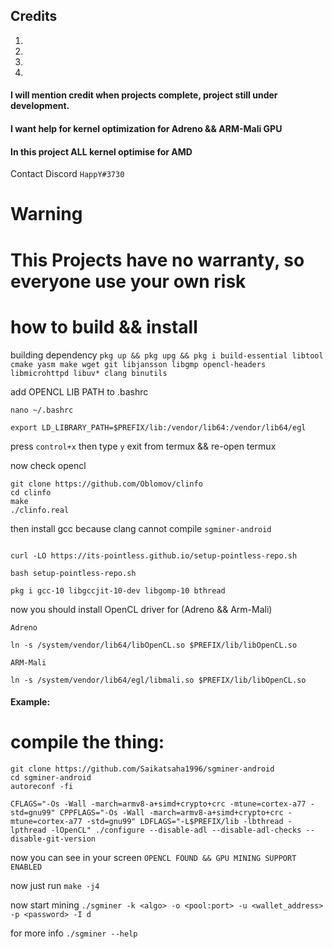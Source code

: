 ## Credits 
1)
2)
3)
4)
#### I will mention credit when projects complete, project still under development.
#### I want help for kernel optimization for Adreno && ARM-Mali GPU 
#### In this project ALL kernel optimise for AMD 
 Contact Discord `HappY#3730`
# 
# Warning
# This Projects have no warranty, so everyone use your own risk

# how to build && install

building dependency ```pkg up && pkg upg && pkg i build-essential libtool cmake yasm make wget git libjansson libgmp opencl-headers libmicrohttpd libuv* clang binutils```

add OPENCL LIB PATH to .bashrc

```
nano ~/.bashrc

export LD_LIBRARY_PATH=$PREFIX/lib:/vendor/lib64:/vendor/lib64/egl
```

press `control+x` then type `y` exit from termux && re-open termux

now check opencl

```
git clone https://github.com/Oblomov/clinfo
cd clinfo
make
./clinfo.real

```


then install gcc because clang cannot compile `sgminer-android`

```

curl -LO https://its-pointless.github.io/setup-pointless-repo.sh

bash setup-pointless-repo.sh

pkg i gcc-10 libgccjit-10-dev libgomp-10 bthread

```

now you should install OpenCL driver for (Adreno && Arm-Mali)

```
Adreno

ln -s /system/vendor/lib64/libOpenCL.so $PREFIX/lib/libOpenCL.so

ARM-Mali

ln -s /system/vendor/lib64/egl/libmali.so $PREFIX/lib/libOpenCL.so
```

#### Example:

# compile the thing:

```
git clone https://github.com/Saikatsaha1996/sgminer-android
cd sgminer-android
autoreconf -fi

CFLAGS="-Os -Wall -march=armv8-a+simd+crypto+crc -mtune=cortex-a77 -std=gnu99" CPPFLAGS="-Os -Wall -march=armv8-a+simd+crypto+crc -mtune=cortex-a77 -std=gnu99" LDFLAGS="-L$PREFIX/lib -lbthread -lpthread -lOpenCL" ./configure --disable-adl --disable-adl-checks --disable-git-version 
```

now you can see in your screen `OPENCL FOUND && GPU MINING SUPPORT ENABLED`

now just run `make -j4`

now start mining `./sgminer -k <algo> -o <pool:port> -u <wallet_address> -p <password> -I d`

for more info `./sgminer --help`
